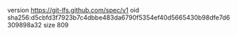 version https://git-lfs.github.com/spec/v1
oid sha256:d5cbfd3f7923b7c4dbbe483da6790f5354ef40d5665430b98dfe7d6309898a32
size 809
